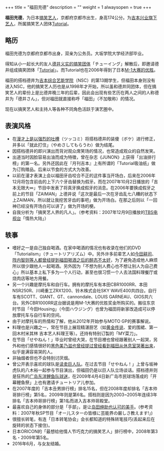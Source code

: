 +++
title = "福田充德"
description = ""
weight = 1
alwaysopen = true
+++

**福田充德**，为日本[搞笑艺人](搞笑艺人 "wikilink")，京都府京都市出生，身高174公分。为[吉本兴业旗下艺人](吉本兴业 "wikilink")，所属搞笑艺人团体[Tutorial](Tutorial "wikilink")。

略历
----

福田充德为京都府京都市出身，双亲为公务员。大坂学院大学经济部毕业。

得知从小一起长大的友人[德井义实的搞笑团体](德井义实 "wikilink")「チューイング」解散后，即邀请德井组成搞笑团体「[Tutorial](Tutorial "wikilink")」。而Tutorial也在2006年得到了日本[M-1大赛的优胜](M1大赛 "wikilink")。

福田的搭档德井为[吉本综合艺能学院](吉本综合艺能学院 "wikilink")（NSC）的第13期学生，但福田本身则没有进入NSC，他的搞笑艺人历也是从1998年才开始，所以虽和德井同团体，但在搞笑艺人的辈份上是比德井晚三年的后辈，因此会出现有些艺历在两人之间的人称德井为「德井さん」，但对福田就直接称呼「福田」（不加敬称）的情况。

现在以搞笑艺人和主持人等各种不同角色活跃于演艺圈中。

表演风格
--------

-   在[漫才上是以强烈的吐槽](漫才 "wikilink")（ツッコミ）将搭档德井的装傻（ボケ）进行修正，并多以「就此打住」（やめさしてもらうわ）做为结尾。
-   因搭档德井的即兴演出而背对观众席笑场的情况，也常造成观众的自然发笑。
-   出道当时因脸容易出油而成为特徵，曾在杂志《JUNON》上获得「出油排行榜」的第一名。另外还因此在『月刊吉本』上有所谓的「Tutorial吸油纸」做为订购赠品。后来以节食的方式大为改善。
-   以前在漫才表演上会以福田牙齿咬合不正的这件事当开场白，后来在2006年12月将包含前齿的上下六个牙齿替换为假牙。而在2007年10月2日播放的「吉本无限大∞」节目中发表了将真牙换成假牙的消息。在2006年要换成假牙之前上的节目「ZAIMAN」上德井说「这次是最后一次在牙齿乱七八糟的状态下上ZAIMAN，所以就让我挖苦牙齿的事吧」做为开场白。在那之后则以「一回神已经没有开场白可以讲了」做为开场的梗。
-   自我分析为「搞笑艺人界的凡人」。（参考资料：2007年12月9日播放的[TBS电视台](TBS电视台 "wikilink")「情热大陆」）

轶事
----

-   嗜好之一是自己独自喝酒。在家中喝酒的情况也有收录在他们的DVD「Tutorialism」（チュートリアリズム）中。另外许多前辈艺人如[今田耕司](今田耕司 "wikilink")、[阵内智则等人都曾经提到福田喝酒之后的醉态不太好](阵内智则 "wikilink")，为了避免造成他人麻烦所以很少跟他人一起喝酒。另外因为「不想为别人费心也不想让别人为自己费心」所以基本上私下多为一个人行动，甚至也很习惯一个人去法国料理餐厅或烧肉店等地方用餐。
-   另一个兴趣是摩托车和自行车。拥有的摩托车有本田CBR1000RR、本田NSR250R、川崎重工ZRX1200、铃木株式会社SKY
    WAVE400共四台。自行车有SCOTT、GIANT、GT、cannondale、LOUIS
    GARNEAU、GIOS共六台。另外CBR1000RR这台据说是用M-1大赛的优胜奖金所购买的。搬往东京时节目「今田Housing」（今田ハウジング）也曾为福田将新家改造成可以停放摩托车与自行车的空间。
-   由于对摩托车的热情和了解，他从2012年开始参与MOTO GP的赛事解说。
-   料理也是兴趣之一，常在节目上展现精湛厨艺（如[黄金传说](黄金传说 "wikilink")、爱的围裙、第一回木村米其林
    吉本艺人料理王等）。还持有特别订製的「MY菜刀」。
-   在节目「せやねん！」毕业时曾经大哭，在节目裡也曾经跟著别人一起哭，另外和他们感情很好的[黑色美乃滋也曾经提过曾经看到福田从休息室哭著出来](黑色美乃滋 "wikilink")，似乎是满容易哭的人。
-   非抽烟者但也不会特别讨厌烟。
-   曾公开表示喜欢的球队是[读卖巨人队](读卖巨人队 "wikilink")。在过去节目「せやねん！」上曾与坂神虎队的八木裕一起参与节目演出，但福田仍是以巨人队立场谈话。搭档德井则是狂热的[广岛东洋鲤鱼队球迷](广岛东洋鲤鱼队 "wikilink")，在2009年4月4日新广岛市民球场落成的「开幕鲤鱼祭」上也有邀请チュートリア儿参加。
-   在2007年度的「吉本丑男排行榜」排名15名，但在2008年度却排名「吉本帅哥排行榜」第5名，2009年则是第6名。搭档则是因为2003\~2005年连续3年排名「吉本帅哥排行榜」第1名而进入吉本帅哥殿堂。
-   最喜欢自己的身体的部分是「手部」，是让[岛田绅助也认可的美手](岛田绅助 "wikilink")。(参考资料：2007年秋SP节目「オー儿スターの皆様に芸能界の厳しさ教えます!」)
-   很擅长转笔，有连「日本转笔协会」会长都知道的特殊转笔技巧(丢起来后在旋转的状态下接住)。
-   日本ORICON的「最想给他情人节巧克力的搞笑艺人」排行榜中，2008年第3名・2009年第5名。
-   2016年6月，与女友结婚。

